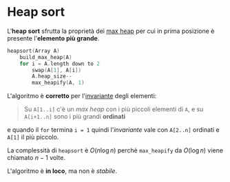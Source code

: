 # Heap sort

L'**heap sort** sfrutta la proprietà dei [max heap](../../02/06/README.md) per cui in prima posizione è presente l'**elemento più grande**.

```c
heapsort(Array A)
	build_max_heap(A)
	for i = A.length down to 2
		swap(A[1], A[i])
		A.heap_size--
		max_heapify(A, 1)
```

L'algoritmo è **corretto** per l'[invariante](../../01/02/README.md#analisi-della-correttezza) degli elementi:
> Su `A[1..i]` c'è un _max heap_ con i più piccoli elementi di `A`, e su `A[i+1..n]` sono i più grandi **ordinati**

e quando il `for` termina `i = 1` quindi l'_invariante_ vale con `A[2..n]` ordinati e `A[1]` il più piccolo.

La complessità di `heapsort` è $O(n \log n)$ perchè `max_heapify` da $O(\log n)$ viene chiamato $n - 1$ volte.

L'algoritmo è **in loco**, ma non è _stabile_.
